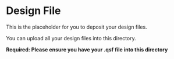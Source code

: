 # Design File

This is the placeholder for you to deposit your design files.

You can upload all your design files into this directory.

**Required: Please ensure you have your .qsf file into this directory**
